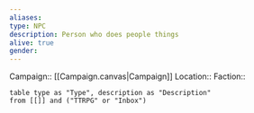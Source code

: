 ```yaml
---
aliases: 
type: NPC
description: Person who does people things
alive: true
gender:
---
```

Campaign:: [[Campaign.canvas|Campaign]]
Location:: 
Faction:: 

```dataview
table type as "Type", description as "Description"
from [[]] and ("TTRPG" or "Inbox")
```
